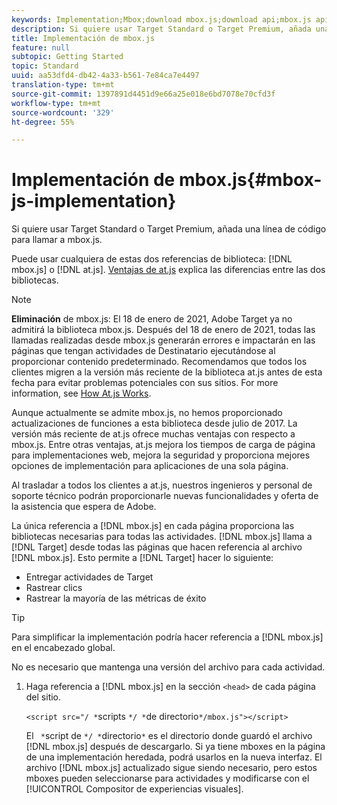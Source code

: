 ```yaml
---
keywords: Implementation;Mbox;download mbox.js;download api;mbox.js api
description: Si quiere usar Target Standard o Target Premium, añada una línea de código para llamar a mbox.js.
title: Implementación de mbox.js
feature: null
subtopic: Getting Started
topic: Standard
uuid: aa53dfd4-db42-4a33-b561-7e84ca7e4497
translation-type: tm+mt
source-git-commit: 1397891d4451d9e66a25e018e6bd7078e70cfd3f
workflow-type: tm+mt
source-wordcount: '329'
ht-degree: 55%

---
```



# Implementación de mbox.js{#mbox-js-implementation}

Si quiere usar Target Standard o Target Premium, añada una línea de código para llamar a mbox.js.

Puede usar cualquiera de estas dos referencias de biblioteca: [!DNL mbox.js] o [!DNL at.js]. [Ventajas de at.js](/help/c-implementing-target/c-implementing-target-for-client-side-web/t-mbox-download/c-target-atjs-implementation/target-atjs-implementation.md#benefits) explica las diferencias entre las dos bibliotecas.

>[!NOTE]
>
>**Eliminación** de mbox.js: El 18 de enero de 2021, Adobe Target ya no admitirá la biblioteca mbox.js. Después del 18 de enero de 2021, todas las llamadas realizadas desde mbox.js generarán errores e impactarán en las páginas que tengan actividades de Destinatario ejecutándose al proporcionar contenido predeterminado. Recomendamos que todos los clientes migren a la versión más reciente de la biblioteca at.js antes de esta fecha para evitar problemas potenciales con sus sitios. For more information, see [How At.js Works](/help/c-implementing-target/c-implementing-target-for-client-side-web/c-how-atjs-works/how-atjs-works.md).
>
>Aunque actualmente se admite mbox.js, no hemos proporcionado actualizaciones de funciones a esta biblioteca desde julio de 2017. La versión más reciente de at.js ofrece muchas ventajas con respecto a mbox.js. Entre otras ventajas, at.js mejora los tiempos de carga de página para implementaciones web, mejora la seguridad y proporciona mejores opciones de implementación para aplicaciones de una sola página.
>
>Al trasladar a todos los clientes a at.js, nuestros ingenieros y personal de soporte técnico podrán proporcionarle nuevas funcionalidades y oferta de la asistencia que espera de Adobe.

La única referencia a [!DNL mbox.js] en cada página proporciona las bibliotecas necesarias para todas las actividades. [!DNL mbox.js] llama a [!DNL Target] desde todas las páginas que hacen referencia al archivo [!DNL mbox.js]. Esto permite a [!DNL Target] hacer lo siguiente:

* Entregar actividades de Target
* Rastrear clics
* Rastrear la mayoría de las métricas de éxito

>[!TIP]
>
>Para simplificar la implementación podría hacer referencia a [!DNL mbox.js] en el encabezado global.

No es necesario que mantenga una versión del archivo para cada actividad.

1. Haga referencia a [!DNL mbox.js] en la sección `<head>` de cada página del sitio.

   `<script src="/ *`scripts `*/ *`de directorio`*/mbox.js"></script>`

   El ` *`script de `*/ *`directorio`*` es el directorio donde guardó el archivo [!DNL mbox.js] después de descargarlo. 
Si ya tiene mboxes en la página de una implementación heredada, podrá usarlos en la nueva interfaz. El archivo [!DNL mbox.js] actualizado sigue siendo necesario, pero estos mboxes pueden seleccionarse para actividades y modificarse con el [!UICONTROL Compositor de experiencias visuales].